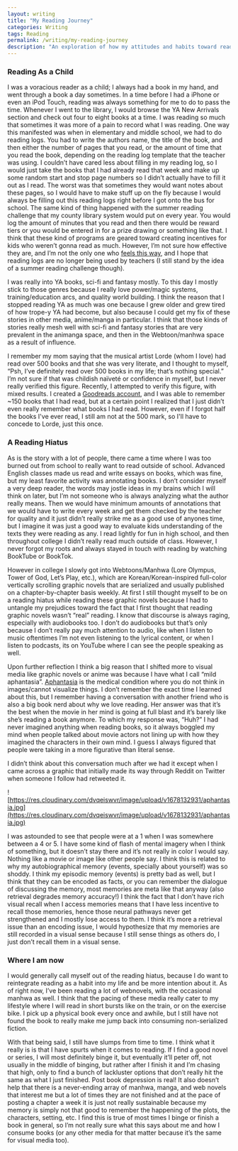 ```yaml
---
layout: writing
title: "My Reading Journey"
categories: Writing
tags: Reading
permalink: /writing/my-reading-journey
description: "An exploration of how my attitudes and habits toward reading have changed over time."
---
```


### Reading As a Child
I was a voracious reader as a child; I always had a book in my hand, and went through a book a day sometimes. In a time before I had a iPhone or even an iPod Touch, reading was always something for me to do to pass the time. Whenever I went to the library, I would browse the YA New Arrivals section and check out four to eight books at a time. I was reading so much that sometimes it was more of a pain to record what I was reading. One way this manifested was when in elementary and middle school, we had to do reading logs. You had to write the authors name, the title of the book, and then either the number of pages that you read, or the amount of time that you read the book, depending on the reading log template that the teacher was using. I couldn’t have cared less about filling in my reading log, so I would just take the books that I had already read that week and make up some random start and stop page numbers so I didn’t actually have to fill it out as I read. The worst was that sometimes they would want notes about these pages, so I would have to make stuff up on the fly because I would always be filling out this reading logs right before I got onto the bus for school. The same kind of thing happened with the summer reading challenge that my county library system would put on every year. You would log the amount of minutes that you read and then there would be reward tiers or you would be entered in for a prize drawing or something like that. I think that these kind of programs are geared toward creating incentives for kids who weren’t gonna read as much. However, I’m not sure how effective they are, and I’m not the only one who [feels this way](https://www.readingandwritinghaven.com/why-we-need-to-say-good-riddance-to-the-reading-log-forever), and I hope that reading logs are no longer being used by teachers (I still stand by the idea of a summer reading challenge though).

I was really into YA books, sci-fi and fantasy mostly. To this day I mostly stick to those genres because I really love power/magic systems, training/education arcs, and quality world building. I think the reason that I stopped reading YA as much was one because I grew older and grew tired of how trope-y YA had become, but also because I could get my fix of these stories in other media, anime/manga in particular. I think that those kinds of stories really mesh well with sci-fi and fantasy stories that are very prevalent in the animanga space, and then in the Webtoon/manhwa space as a result of influence.

I remember my mom saying that the musical artist Lorde (whom I love) had read over 500 books and that she was very literate, and I thought to myself, “Psh, I’ve definitely read over 500 books in my life; that’s nothing special.” I’m not sure if that was childish naïveté or confidence in myself, but I never really verified this figure. Recently, I attempted to verify this figure, with mixed results. I created a [Goodreads account](https://www.goodreads.com/user/show/80478222-rees-draminski), and I was able to remember ~150 books that I had read, but at a certain point I realized that I just didn’t even really remember what books I had read. However, even if I forgot half the books I've ever read, I still am not at the 500 mark, so I'll have to concede to Lorde, just this once.

### A Reading Hiatus
As is the story with a lot of people, there came a time where I was too burned out from school to really want to read outside of school. Advanced English classes made us read and write essays on books, which was fine, but my least favorite activity was annotating books. I don’t consider myself a very deep reader, the words may jostle ideas in my brains which I will think on later, but I’m not someone who is always analyzing what the author really means. Then we would have minimum amounts of annotations that we would have to write every week and get them checked by the teacher for quality and it just didn’t really strike me as a good use of anyones time, but I imagine it was just a good way to evaluate kids understanding of the texts they were reading as any. I read lightly for fun in high school, and then throughout college I didn’t really read much outside of class. However, I never forgot my roots and always stayed in touch with reading by watching BookTube or BookTok.

However in college I slowly got into Webtoons/Manhwa (Lore Olympus, Tower of God, Let’s Play, etc.), which are Korean/Korean-inspired full-color vertically scrolling graphic novels that are serialized and usually published on a chapter-by-chapter basis weekly. At first I still thought myself to be on a reading hiatus while reading these graphic novels because I had to untangle my prejudices toward the fact that I first thought that reading graphic novels wasn’t “real” reading. I know that discourse is always raging, especially with audiobooks too. I don’t do audiobooks but that’s only because I don’t really pay much attention to audio, like when I listen to music oftentimes I’m not even listening to the lyrical content, or when I listen to podcasts, its on YouTube where I can see the people speaking as well.

Upon further reflection I think a big reason that I shifted more to visual media like graphic novels or anime was because I have what I call “mild aphantasia”. [Aphantasia](https://aphantasia.com/what-is-aphantasia) is the medical condition where you do not think in images/cannot visualize things. I don’t remember the exact time I learned about this, but I remember having a conversation with another friend who is also a big book nerd about why we love reading. Her answer was that it’s the best when the movie in her mind is going at full blast and it’s barely like she’s reading a book anymore. To which my response was, “Huh?” I had never imagined anything when reading books, so it always boggled my mind when people talked about movie actors not lining up with how they imagined the characters in their own mind. I guess I always figured that people were taking in a more figurative than literal sense.

I didn’t think about this conversation much after we had it except when I came across a graphic that initially made its way through Reddit on Twitter when someone I follow had retweeted it. 

![https://res.cloudinary.com/dvqeiswvr/image/upload/v1678132931/aphantasia.jpg](https://res.cloudinary.com/dvqeiswvr/image/upload/v1678132931/aphantasia.jpg)

I was astounded to see that people were at a 1 when I was somewhere between a 4 or 5. I have some kind of flash of mental imagery when I think of something, but it doesn’t stay there and it’s not really in color I would say. Nothing like a movie or image like other people say. I think this is related to why my autobiographical memory (events, specially about yourself) was so shoddy. I think my episodic memory (events) is pretty bad as well, but I think that they can be encoded as facts, or you can remember the dialogue of discussing the memory, most memories are meta like that anyway (also retrieval degrades memory accuracy!) I think the fact that I don’t have rich visual recall when I access memories means that I have less incentive to recall those memories, hence those neural pathways never get strengthened and I mostly lose access to them. I think it’s more a retrieval issue than an encoding issue, I would hypothesize that my memories are still recorded in a visual sense because I still sense things as others do, I just don’t recall them in a visual sense.

### Where I am now
I would generally call myself out of the reading hiatus, because I do want to reintegrate reading as a habit into my life and be more intention about it. As of right now, I’ve been reading a lot of webnovels, with the occasional manhwa as well. I think that the pacing of these media really cater to my lifestyle where I will read in short bursts like on the train, or on the exercise bike. I pick up a physical book every once and awhile, but I still have not found the book to really make me jump back into consuming non-serialized fiction.

With that being said, I still have slumps from time to time. I think what it really is is that I have spurts when it comes to reading. If I find a good novel or series, I will most definitely binge it, but eventually it’ll peter off, not usually in the middle of binging, but rather after I finish it and I’m chasing that high, only to find a bunch of lackluster options that don’t really hit the same as what I just finished. Post book depression is real! It also doesn’t help that there is a never-ending array of manhwa, manga, and web novels that interest me but a lot of times they are not finished and at the pace of posting a chapter a week it is just not really sustainable because my memory is simply not that good to remember the happening of the plots, the characters, setting, etc. I find this is true of most times I binge or finish a book in general, so I’m not really sure what this says about me and how I consume books (or any other media for that matter because it’s the same for visual media too).